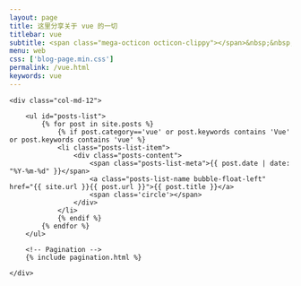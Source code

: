 ```yaml
---
layout: page
title: 这里分享关于 vue 的一切
titlebar: vue
subtitle: <span class="mega-octicon octicon-clippy"></span>&nbsp;&nbsp; vue 系列文章
menu: web
css: ['blog-page.min.css']
permalink: /vue.html
keywords: vue
---
```


<div class="row">

    <div class="col-md-12">

        <ul id="posts-list">
            {% for post in site.posts %}
                {% if post.category=='vue' or post.keywords contains 'Vue' or post.keywords contains 'vue' %}
                <li class="posts-list-item">
                    <div class="posts-content">
                        <span class="posts-list-meta">{{ post.date | date: "%Y-%m-%d" }}</span>
                        <a class="posts-list-name bubble-float-left" href="{{ site.url }}{{ post.url }}">{{ post.title }}</a>
                        <span class='circle'></span>
                    </div>
                </li>
                {% endif %}
            {% endfor %}
        </ul> 

        <!-- Pagination -->
        {% include pagination.html %}

    </div>

</div>
<script>
    $(document).ready(function(){

        // Enable bootstrap tooltip
        $("body").tooltip({ selector: '[data-toggle=tooltip]' });

    });
</script>